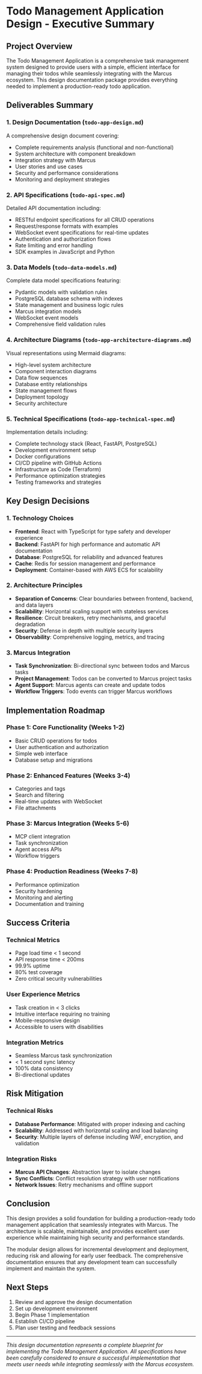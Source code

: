 # Todo Management Application Design - Executive Summary

## Project Overview

The Todo Management Application is a comprehensive task management system designed to provide users with a simple, efficient interface for managing their todos while seamlessly integrating with the Marcus ecosystem. This design documentation package provides everything needed to implement a production-ready todo application.

## Deliverables Summary

### 1. Design Documentation (`todo-app-design.md`)
A comprehensive design document covering:
- Complete requirements analysis (functional and non-functional)
- System architecture with component breakdown
- Integration strategy with Marcus
- User stories and use cases
- Security and performance considerations
- Monitoring and deployment strategies

### 2. API Specifications (`todo-api-spec.md`)
Detailed API documentation including:
- RESTful endpoint specifications for all CRUD operations
- Request/response formats with examples
- WebSocket event specifications for real-time updates
- Authentication and authorization flows
- Rate limiting and error handling
- SDK examples in JavaScript and Python

### 3. Data Models (`todo-data-models.md`)
Complete data model specifications featuring:
- Pydantic models with validation rules
- PostgreSQL database schema with indexes
- State management and business logic rules
- Marcus integration models
- WebSocket event models
- Comprehensive field validation rules

### 4. Architecture Diagrams (`todo-app-architecture-diagrams.md`)
Visual representations using Mermaid diagrams:
- High-level system architecture
- Component interaction diagrams
- Data flow sequences
- Database entity relationships
- State management flows
- Deployment topology
- Security architecture

### 5. Technical Specifications (`todo-app-technical-spec.md`)
Implementation details including:
- Complete technology stack (React, FastAPI, PostgreSQL)
- Development environment setup
- Docker configurations
- CI/CD pipeline with GitHub Actions
- Infrastructure as Code (Terraform)
- Performance optimization strategies
- Testing frameworks and strategies

## Key Design Decisions

### 1. Technology Choices
- **Frontend**: React with TypeScript for type safety and developer experience
- **Backend**: FastAPI for high performance and automatic API documentation
- **Database**: PostgreSQL for reliability and advanced features
- **Cache**: Redis for session management and performance
- **Deployment**: Container-based with AWS ECS for scalability

### 2. Architecture Principles
- **Separation of Concerns**: Clear boundaries between frontend, backend, and data layers
- **Scalability**: Horizontal scaling support with stateless services
- **Resilience**: Circuit breakers, retry mechanisms, and graceful degradation
- **Security**: Defense in depth with multiple security layers
- **Observability**: Comprehensive logging, metrics, and tracing

### 3. Marcus Integration
- **Task Synchronization**: Bi-directional sync between todos and Marcus tasks
- **Project Management**: Todos can be converted to Marcus project tasks
- **Agent Support**: Marcus agents can create and update todos
- **Workflow Triggers**: Todo events can trigger Marcus workflows

## Implementation Roadmap

### Phase 1: Core Functionality (Weeks 1-2)
- Basic CRUD operations for todos
- User authentication and authorization
- Simple web interface
- Database setup and migrations

### Phase 2: Enhanced Features (Weeks 3-4)
- Categories and tags
- Search and filtering
- Real-time updates with WebSocket
- File attachments

### Phase 3: Marcus Integration (Weeks 5-6)
- MCP client integration
- Task synchronization
- Agent access APIs
- Workflow triggers

### Phase 4: Production Readiness (Weeks 7-8)
- Performance optimization
- Security hardening
- Monitoring and alerting
- Documentation and training

## Success Criteria

### Technical Metrics
- Page load time < 1 second
- API response time < 200ms
- 99.9% uptime
- 80% test coverage
- Zero critical security vulnerabilities

### User Experience Metrics
- Task creation in < 3 clicks
- Intuitive interface requiring no training
- Mobile-responsive design
- Accessible to users with disabilities

### Integration Metrics
- Seamless Marcus task synchronization
- < 1 second sync latency
- 100% data consistency
- Bi-directional updates

## Risk Mitigation

### Technical Risks
- **Database Performance**: Mitigated with proper indexing and caching
- **Scalability**: Addressed with horizontal scaling and load balancing
- **Security**: Multiple layers of defense including WAF, encryption, and validation

### Integration Risks
- **Marcus API Changes**: Abstraction layer to isolate changes
- **Sync Conflicts**: Conflict resolution strategy with user notifications
- **Network Issues**: Retry mechanisms and offline support

## Conclusion

This design provides a solid foundation for building a production-ready todo management application that seamlessly integrates with Marcus. The architecture is scalable, maintainable, and provides excellent user experience while maintaining high security and performance standards.

The modular design allows for incremental development and deployment, reducing risk and allowing for early user feedback. The comprehensive documentation ensures that any development team can successfully implement and maintain the system.

## Next Steps

1. Review and approve the design documentation
2. Set up development environment
3. Begin Phase 1 implementation
4. Establish CI/CD pipeline
5. Plan user testing and feedback sessions

---

*This design documentation represents a complete blueprint for implementing the Todo Management Application. All specifications have been carefully considered to ensure a successful implementation that meets user needs while integrating seamlessly with the Marcus ecosystem.*
